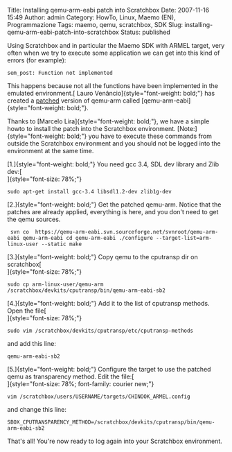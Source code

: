 Title: Installing qemu-arm-eabi patch into Scratchbox
Date: 2007-11-16 15:49
Author: admin
Category: HowTo, Linux, Maemo (EN), Programmazione
Tags: maemo, qemu, scratchbox, SDK
Slug: installing-qemu-arm-eabi-patch-into-scratchbox
Status: published

Using Scratchbox and in particular the Maemo SDK with ARMEL target, very
often when we try to execute some application we can get into this kind
of errors (for example):

`sem_post: Function not implemented`

This happens because not all the functions have been implemented in the
emulated environment.[ Lauro Venâncio]{style="font-weight: bold;"} has
created a [patched](http://sourceforge.net/projects/qemu-arm-eabi/)
version of qemu-arm called [qemu-arm-eabi]{style="font-weight: bold;"}.

Thanks to [Marcelo Lira]{style="font-weight: bold;"}, we have a simple
howto to install the patch into the Scratchbox environment.
[Note:]{style="font-weight: bold;"} you have to execute these commands
from outside the Scratchbox environment and you should not be logged
into the environment at the same time.

[1.]{style="font-weight: bold;"} You need gcc 3.4, SDL dev library and
Zlib dev:[  
]{style="font-size: 78%;"}

`sudo apt-get install gcc-3.4 libsdl1.2-dev zlib1g-dev`

[2.]{style="font-weight: bold;"} Get the patched qemu-arm. Notice that
the patches are already applied, everything is here, and you don't need
to get the qemu sources.

` svn co  https://qemu-arm-eabi.svn.sourceforge.net/svnroot/qemu-arm-eabi qemu-arm-eabi cd qemu-arm-eabi ./configure --target-list=arm-linux-user --static make`

[3.]{style="font-weight: bold;"} Copy qemu to the cputransp dir on
scratchbox[  
]{style="font-size: 78%;"}

`sudo cp arm-linux-user/qemu-arm /scratchbox/devkits/cputransp/bin/qemu-arm-eabi-sb2`

[4.]{style="font-weight: bold;"} Add it to the list of cputransp
methods. Open the file[  
]{style="font-size: 78%;"}

`sudo vim /scratchbox/devkits/cputransp/etc/cputransp-methods`

and add this line:

`qemu-arm-eabi-sb2`

[5.]{style="font-weight: bold;"} Configure the target to use the patched
qemu as transparency method. Edit the file:[  
]{style="font-size: 78%; font-family: courier new;"}

`vim /scratchbox/users/USERNAME/targets/CHINOOK_ARMEL.config`

and change this line:

`SBOX_CPUTRANSPARENCY_METHOD=/scratchbox/devkits/cputransp/bin/qemu-arm-eabi-sb2`

That's all! You're now ready to log again into your Scratchbox
environment.
